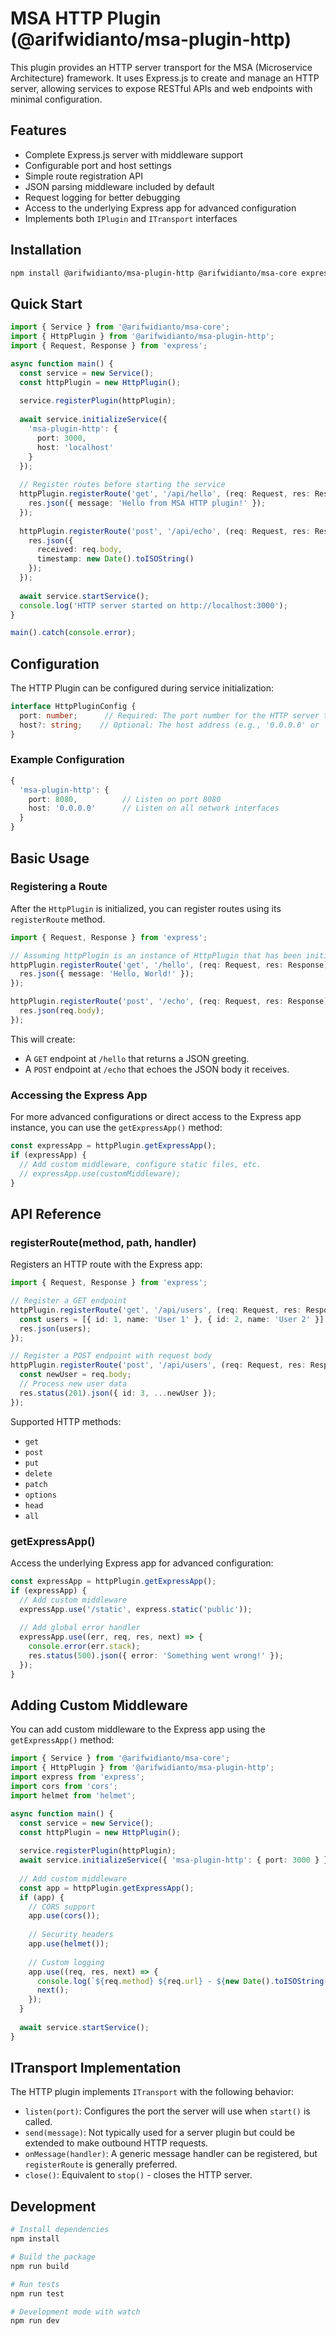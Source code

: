 # MSA HTTP Plugin (@arifwidianto/msa-plugin-http)

This plugin provides an HTTP server transport for the MSA (Microservice Architecture) framework. It uses Express.js to create and manage an HTTP server, allowing services to expose RESTful APIs and web endpoints with minimal configuration.

## Features

* Complete Express.js server with middleware support
* Configurable port and host settings
* Simple route registration API
* JSON parsing middleware included by default
* Request logging for better debugging
* Access to the underlying Express app for advanced configuration
* Implements both `IPlugin` and `ITransport` interfaces

## Installation

```bash
npm install @arifwidianto/msa-plugin-http @arifwidianto/msa-core express
```

## Quick Start

```typescript
import { Service } from '@arifwidianto/msa-core';
import { HttpPlugin } from '@arifwidianto/msa-plugin-http';
import { Request, Response } from 'express';

async function main() {
  const service = new Service();
  const httpPlugin = new HttpPlugin();
  
  service.registerPlugin(httpPlugin);
  
  await service.initializeService({
    'msa-plugin-http': {
      port: 3000,
      host: 'localhost'
    }
  });
  
  // Register routes before starting the service
  httpPlugin.registerRoute('get', '/api/hello', (req: Request, res: Response) => {
    res.json({ message: 'Hello from MSA HTTP plugin!' });
  });
  
  httpPlugin.registerRoute('post', '/api/echo', (req: Request, res: Response) => {
    res.json({
      received: req.body,
      timestamp: new Date().toISOString()
    });
  });
  
  await service.startService();
  console.log('HTTP server started on http://localhost:3000');
}

main().catch(console.error);
```

## Configuration

The HTTP Plugin can be configured during service initialization:

```typescript
interface HttpPluginConfig {
  port: number;      // Required: The port number for the HTTP server to listen on.
  host?: string;    // Optional: The host address (e.g., '0.0.0.0' or 'localhost'). Defaults to 'localhost'.
}
```

### Example Configuration

```typescript
{
  'msa-plugin-http': {
    port: 8080,          // Listen on port 8080
    host: '0.0.0.0'      // Listen on all network interfaces
  }
}
```

## Basic Usage

### Registering a Route

After the `HttpPlugin` is initialized, you can register routes using its `registerRoute` method.

```typescript
import { Request, Response } from 'express';

// Assuming httpPlugin is an instance of HttpPlugin that has been initialized
httpPlugin.registerRoute('get', '/hello', (req: Request, res: Response) => {
  res.json({ message: 'Hello, World!' });
});

httpPlugin.registerRoute('post', '/echo', (req: Request, res: Response) => {
  res.json(req.body);
});
```

This will create:
*   A `GET` endpoint at `/hello` that returns a JSON greeting.
*   A `POST` endpoint at `/echo` that echoes the JSON body it receives.

### Accessing the Express App

For more advanced configurations or direct access to the Express app instance, you can use the `getExpressApp()` method:

```typescript
const expressApp = httpPlugin.getExpressApp();
if (expressApp) {
  // Add custom middleware, configure static files, etc.
  // expressApp.use(customMiddleware);
}
```

## API Reference

### registerRoute(method, path, handler)

Registers an HTTP route with the Express app:

```typescript
import { Request, Response } from 'express';

// Register a GET endpoint
httpPlugin.registerRoute('get', '/api/users', (req: Request, res: Response) => {
  const users = [{ id: 1, name: 'User 1' }, { id: 2, name: 'User 2' }];
  res.json(users);
});

// Register a POST endpoint with request body
httpPlugin.registerRoute('post', '/api/users', (req: Request, res: Response) => {
  const newUser = req.body;
  // Process new user data
  res.status(201).json({ id: 3, ...newUser });
});
```

Supported HTTP methods:
- `get`
- `post`
- `put`
- `delete`
- `patch`
- `options`
- `head`
- `all`

### getExpressApp()

Access the underlying Express app for advanced configuration:

```typescript
const expressApp = httpPlugin.getExpressApp();
if (expressApp) {
  // Add custom middleware
  expressApp.use('/static', express.static('public'));
  
  // Add global error handler
  expressApp.use((err, req, res, next) => {
    console.error(err.stack);
    res.status(500).json({ error: 'Something went wrong!' });
  });
}
```

## Adding Custom Middleware

You can add custom middleware to the Express app using the `getExpressApp()` method:

```typescript
import { Service } from '@arifwidianto/msa-core';
import { HttpPlugin } from '@arifwidianto/msa-plugin-http';
import express from 'express';
import cors from 'cors';
import helmet from 'helmet';

async function main() {
  const service = new Service();
  const httpPlugin = new HttpPlugin();
  
  service.registerPlugin(httpPlugin);
  await service.initializeService({ 'msa-plugin-http': { port: 3000 } });
  
  // Add custom middleware
  const app = httpPlugin.getExpressApp();
  if (app) {
    // CORS support
    app.use(cors());
    
    // Security headers
    app.use(helmet());
    
    // Custom logging
    app.use((req, res, next) => {
      console.log(`${req.method} ${req.url} - ${new Date().toISOString()}`);
      next();
    });
  }
  
  await service.startService();
}
```

## ITransport Implementation

The HTTP plugin implements `ITransport` with the following behavior:

- `listen(port)`: Configures the port the server will use when `start()` is called.
- `send(message)`: Not typically used for a server plugin but could be extended to make outbound HTTP requests.
- `onMessage(handler)`: A generic message handler can be registered, but `registerRoute` is generally preferred.
- `close()`: Equivalent to `stop()` - closes the HTTP server.

## Development

```bash
# Install dependencies
npm install

# Build the package
npm run build

# Run tests
npm run test

# Development mode with watch
npm run dev
```
